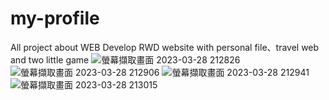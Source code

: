 # my-profile
All project about WEB Develop
RWD website with personal file、travel web and two little game
![螢幕擷取畫面 2023-03-28 212826](https://user-images.githubusercontent.com/111333990/228253033-5b3bf131-e3a5-4e9f-9ff3-34dc2ce6367f.png)
![螢幕擷取畫面 2023-03-28 212906](https://user-images.githubusercontent.com/111333990/228253491-36b6799e-017c-4aa8-9481-fd975274d430.png)
![螢幕擷取畫面 2023-03-28 212941](https://user-images.githubusercontent.com/111333990/228253522-b954dd5a-71e1-4850-9a61-bae66fa243c3.png)
![螢幕擷取畫面 2023-03-28 213015](https://user-images.githubusercontent.com/111333990/228253081-1dea5080-ab32-43d2-bb5e-7e5203577fbf.png)
